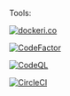 Tools:

[![dockeri.co](https://dockeri.co/image/profjordanov/githubcards)](https://hub.docker.com/r/profjordanov/githubcards)

[![CodeFactor](https://www.codefactor.io/repository/github/profjordanov/githubcards/badge/master)](https://www.codefactor.io/repository/github/profjordanov/githubcards/overview/master)

[![CodeQL](https://github.com/profjordanov/githubcards/actions/workflows/codeql-analysis.yml/badge.svg)](https://github.com/profjordanov/githubcards/actions/workflows/codeql-analysis.yml)

[![CircleCI](https://circleci.com/gh/profjordanov/githubcards/tree/master.svg?style=svg)](https://circleci.com/gh/profjordanov/githubcards/tree/master)

